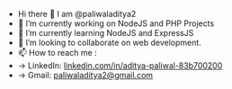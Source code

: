 - Hi there 👋 I am @paliwaladitya2
- 🔭 I’m currently working on NodeJS and PHP Projects
- 🌱 I’m currently learning NodeJS and ExpressJS
- 👯 I’m looking to collaborate on web development.
- 📫 How to reach me :
-   -> LinkedIn: [linkedin.com/in/aditya-paliwal-83b700200](https://www.linkedin.com/in/aditya-paliwal-83b700200/)
-   -> Gmail: paliwaladitya2@gmail.com
